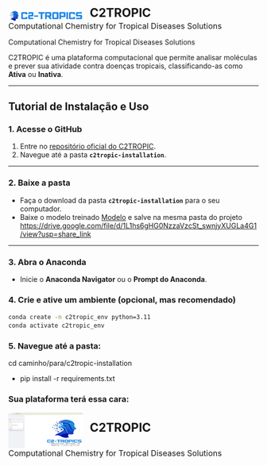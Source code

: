 <p>
  <img src="C2TROPICS_INSTALATION/cheic-aba.png" alt="C2TROPIC Logo" width="150" style="vertical-align: middle;" />
  <span style="font-size:24px; font-weight:bold; margin-left:10px;">C2TROPIC</span><br>
  <span style="font-size:16px;">Computational Chemistry for Tropical Diseases Solutions</span>
</p>

Computational Chemistry for Tropical Diseases Solutions

C2TROPIC é uma plataforma computacional que permite analisar moléculas e prever sua atividade contra doenças tropicais, classificando-as como **Ativa** ou **Inativa**.

---

## Tutorial de Instalação e Uso

### 1. Acesse o GitHub
1. Entre no [repositório oficial do C2TROPIC](https://github.com/seu-usuario/c2tropic).  
2. Navegue até a pasta **`c2tropic-installation`**.  
 
---

### 2. Baixe a pasta
- Faça o download da pasta **`c2tropic-installation`** para o seu computador.
- Baixe o modelo treinado [Modelo](https://drive.google.com/file/d/1L1hs6gHG0NzzaVzcSt_swnjyXUGLa4G1/view?usp=share_link) e salve na mesma pasta do projeto  https://drive.google.com/file/d/1L1hs6gHG0NzzaVzcSt_swnjyXUGLa4G1/view?usp=share_link

---

### 3. Abra o Anaconda
- Inicie o **Anaconda Navigator** ou o **Prompt do Anaconda**.  


### 4. Crie e ative um ambiente (opcional, mas recomendado)
```bash
conda create -n c2tropic_env python=3.11
conda activate c2tropic_env
```

### 5. Navegue até a pasta:
cd caminho/para/c2tropic-installation
- pip install -r requirements.txt

### Sua plataforma terá essa cara:
<p>
  <img src="C2TROPICS_INSTALATION/platform.png" alt="C2TROPIC Logo" width="150" style="vertical-align: middle;" />
  <span style="font-size:24px; font-weight:bold; margin-left:10px;">C2TROPIC</span><br>
  <span style="font-size:16px;">Computational Chemistry for Tropical Diseases Solutions</span>
</p>

